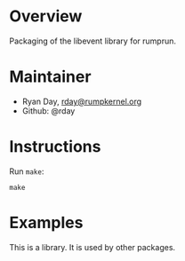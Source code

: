 Overview
========

Packaging of the libevent library for rumprun.

Maintainer
===========

* Ryan Day, rday@rumpkernel.org
* Github: @rday


Instructions
============

Run `make`:

```
make
```

Examples
========

This is a library.  It is used by other packages.
